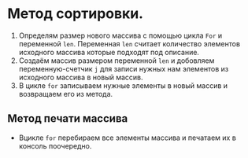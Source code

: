 # Метод сортировки.
1. Определям размер нового массива с помощью цикла `For` и переменной `len`. Переменная `len` считает количество элементов исходного массива которые подходят под описание.
2. Создаём массив размером переменной `len` и добовляем переменную-счетчик `j` для записи нужных нам элементов из исходного массива в новый массив.
3. В цикле `for` записываем нужные элементы в новый массив и возвращаем его из метода.
## Метод печати массива
* Вцикле `for` перебираем все элементы массива и печатаем их в консоль поочередно.